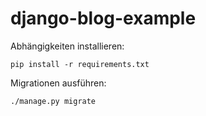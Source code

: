 # django-blog-example

Abhängigkeiten installieren:

```
pip install -r requirements.txt
```

Migrationen ausführen:

```
./manage.py migrate
```

